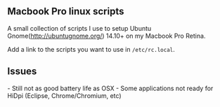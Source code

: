 <h2>Macbook Pro linux scripts</h2>

A small collection of scripts I use to setup Ubuntu Gnome(http://ubuntugnome.org/) 14.10+ on my Macbook Pro Retina.

Add a link to the scripts you want to use in ```/etc/rc.local```.

<h2>Issues</h2>
- Still not as good battery life as OSX
- Some applications not ready for HiDpi (Eclipse, Chrome/Chromium, etc)
